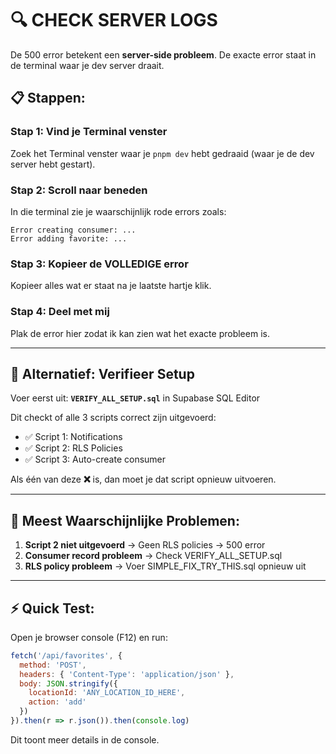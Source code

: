 # 🔍 CHECK SERVER LOGS

De 500 error betekent een **server-side probleem**. De exacte error staat in de terminal waar je dev server draait.

## 📋 Stappen:

### Stap 1: Vind je Terminal venster
Zoek het Terminal venster waar je `pnpm dev` hebt gedraaid (waar je de dev server hebt gestart).

### Stap 2: Scroll naar beneden
In die terminal zie je waarschijnlijk rode errors zoals:
```
Error creating consumer: ...
Error adding favorite: ...
```

### Stap 3: Kopieer de VOLLEDIGE error
Kopieer alles wat er staat na je laatste hartje klik.

### Stap 4: Deel met mij
Plak de error hier zodat ik kan zien wat het exacte probleem is.

---

## 🧪 Alternatief: Verifieer Setup

Voer eerst uit: **`VERIFY_ALL_SETUP.sql`** in Supabase SQL Editor

Dit checkt of alle 3 scripts correct zijn uitgevoerd:
- ✅ Script 1: Notifications
- ✅ Script 2: RLS Policies  
- ✅ Script 3: Auto-create consumer

Als één van deze **❌** is, dan moet je dat script opnieuw uitvoeren.

---

## 🎯 Meest Waarschijnlijke Problemen:

1. **Script 2 niet uitgevoerd** → Geen RLS policies → 500 error
2. **Consumer record probleem** → Check VERIFY_ALL_SETUP.sql
3. **RLS policy probleem** → Voer SIMPLE_FIX_TRY_THIS.sql opnieuw uit

---

## ⚡ Quick Test:

Open je browser console (F12) en run:
```javascript
fetch('/api/favorites', {
  method: 'POST',
  headers: { 'Content-Type': 'application/json' },
  body: JSON.stringify({
    locationId: 'ANY_LOCATION_ID_HERE',
    action: 'add'
  })
}).then(r => r.json()).then(console.log)
```

Dit toont meer details in de console.

